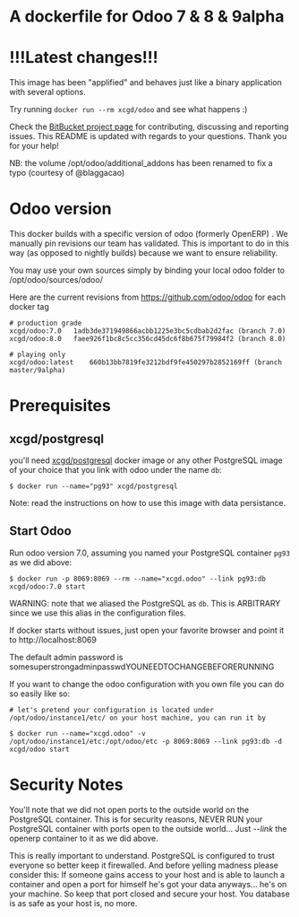 A dockerfile for Odoo 7 & 8 & 9alpha
====================================

!!!Latest changes!!!
====================
This image has been "applified" and behaves just like a binary application with several options.

Try running ```docker run --rm xcgd/odoo``` and see what happens :)

Check the [BitBucket project page][2] for contributing, discussing and reporting issues.
This README is updated with regards to your questions. Thank you for your help!

NB: the volume /opt/odoo/additional_addons has been renamed to fix a typo (courtesy of @blaggacao)

Odoo version
============

This docker builds with a specific version of odoo (formerly OpenERP) . We manually pin revisions our team has validated.
This is important to do in this way (as opposed to nightly builds) because we want to ensure reliability.

You may use your own sources simply by binding your local odoo folder to /opt/odoo/sources/odoo/

Here are the current revisions from https://github.com/odoo/odoo for each docker tag

    # production grade
    xcgd/odoo:7.0	1adb3de371949866acbb1225e3bc5cdbab2d2fac (branch 7.0)
    xcgd/odoo:8.0	faee926f1bc8c5cc356cd45dc6f8b675f79984f2 (branch 8.0)

    # playing only
    xcgd/odoo:latest	660b13bb7819fe3212bdf9fe450297b2852169ff (branch master/9alpha)

Prerequisites
=============

xcgd/postgresql
---------------

you'll need [xcgd/postgresql][1] docker image or any other PostgreSQL image of your choice that you link with odoo under the name `db`:

    $ docker run --name="pg93" xcgd/postgresql

Note: read the instructions on how to use this image with data persistance.

Start Odoo
----------

Run odoo version 7.0, assuming you named your PostgreSQL container ``pg93`` as we did above:

    $ docker run -p 8069:8069 --rm --name="xcgd.odoo" --link pg93:db xcgd/odoo:7.0 start


WARNING: note that we aliased the PostgreSQL as ``db``. This is ARBITRARY since we use this alias in the configuration files.

If docker starts without issues, just open your favorite browser and point it to http://localhost:8069	

The default admin password is somesuperstrongadminpasswdYOUNEEDTOCHANGEBEFORERUNNING

If you want to change the odoo configuration with you own file you can do so easily like so: 

    # let's pretend your configuration is located under /opt/odoo/instance1/etc/ on your host machine, you can run it by

    $ docker run --name="xcgd.odoo" -v /opt/odoo/instance1/etc:/opt/odoo/etc -p 8069:8069 --link pg93:db -d xcgd/odoo start


Security Notes
==============

You'll note that we did not open ports to the outside world on the PostgreSQL container. This is for security reasons, NEVER RUN your PostgreSQL container with ports open to the outside world... Just *--link* the openerp container to it as we did above.

This is really important to understand. PostgreSQL is configured to trust everyone so better keep it firewalled. And before yelling madness please consider this: If someone gains access to your host and is able to launch a container and open a port for himself he's got your data anyways... he's on your machine. So keep that port closed and secure your host. You database is as safe as your host is, no more.


  [1]: https://registry.hub.docker.com/u/xcgd/postgresql/
  [2]: https://bitbucket.org/xcgd/odoo
